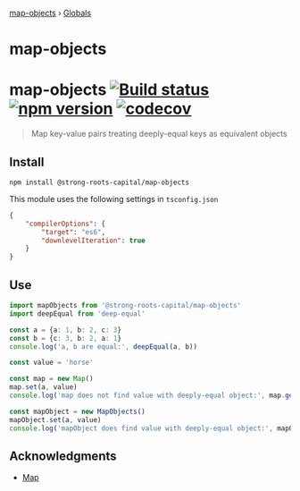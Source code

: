 [map-objects](README.md) › [Globals](globals.md)

# map-objects

# map-objects [![Build status](https://travis-ci.org/strong-roots-capital/map-objects.svg?branch=master)](https://travis-ci.org/strong-roots-capital/map-objects) [![npm version](https://img.shields.io/npm/v/@strong-roots-capital/map-objects.svg)](https://npmjs.org/package/@strong-roots-capital/map-objects) [![codecov](https://codecov.io/gh/strong-roots-capital/map-objects/branch/master/graph/badge.svg)](https://codecov.io/gh/strong-roots-capital/map-objects)

> Map key-value pairs treating deeply-equal keys as equivalent objects

## Install

``` shell
npm install @strong-roots-capital/map-objects
```

This module uses the following settings in `tsconfig.json`

``` json
{
    "compilerOptions": {
        "target": "es6",
        "downlevelIteration": true
    }
}
```

## Use

``` typescript
import mapObjects from '@strong-roots-capital/map-objects'
import deepEqual from 'deep-equal'

const a = {a: 1, b: 2, c: 3}
const b = {c: 3, b: 2, a: 1}
console.log('a, b are equal:', deepEqual(a, b))

const value = 'horse'

const map = new Map()
map.set(a, value)
console.log('map does not find value with deeply-equal object:', map.get(b))

const mapObject = new MapObjects()
mapObject.set(a, value)
console.log('mapObject does find value with deeply-equal object:', mapObject.get(b))
```

## Acknowledgments

- [Map](https://developer.mozilla.org/en-US/docs/Web/JavaScript/Reference/Global_Objects/Map)
